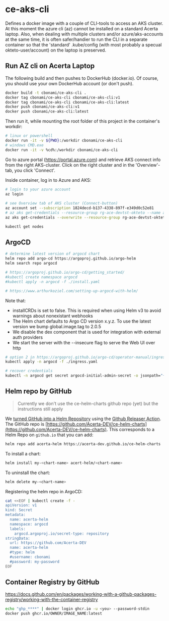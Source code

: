 # ce-aks-cli

Defines a docker image with a couple of CLI-tools to access an AKS cluster.
At this moment the azure cli (az) cannot be installed on a standard Acerta laptop.
Also, when dealing with multiple clusters and/or azure/aks-accounts at the same time, it is often safer/handier to run the CLI in a separate container so that the 'standard' .kube/config (with most probably a specual okteto-user/account) on the laptop is preserved.

## Run AZ cli on Acerta Laptop

The following build and then pushes to DockerHub (docker.io). Of course, you should use your own DockerHub account (or don't push).

```bash
docker build -t cbonami/ce-aks-cli .
docker tag cbonami/ce-aks-cli cbonami/ce-aks-cli:v1
docker tag cbonami/ce-aks-cli cbonami/ce-aks-cli:latest
docker push cbonami/ce-aks-cli:v1
docker push cbonami/ce-aks-cli:latest
```
Then run it, while mounting the root folder of this project in the container's workdir:
```bash
# linux or powershell
docker run -it -v ${PWD}:/workdir cbonami/ce-aks-cli
# windows CMD.exe
docker run -it -v %cd%:/workdir cbonami/ce-aks-cli
```

Go to azure portal (https://portal.azure.com) and retrieve AKS connect info from the right AKS-cluster. 
Click on the right cluster and in the 'Overview'-tab, you click 'Connect'.

Inside container, log in to Azure and AKS:

```bash
# login to your azure account
az login
    
# see Overview tab of AKS cluster (Connect-button)
az account set --subscription 1824decd-b137-4338-897f-e349d0c52e81
# az aks get-credentials --resource-group rg-ace-devtst-okteto --name aks-ace-devtst-okteto
az aks get-credentials --overwrite --resource-group rg-ace-devtst-okteto --name aks-ace-devtst-okteto --admin

kubectl get nodes
```

## ArgoCD

```bash
# determine latest version of argocd chart
helm repo add argo-cd https://argoproj.github.io/argo-helm
helm search repo argocd

# https://argoproj.github.io/argo-cd/getting_started/
#kubectl create namespace argocd
#kubectl apply -n argocd -f ./install.yaml

# https://www.arthurkoziel.com/setting-up-argocd-with-helm/

```
Note that:
* installCRDs is set to false. This is required when using Helm v3 to avoid warnings about nonexistant webhooks
* The Helm chart defaults to Argo CD version x.y.z. To use the latest version we bump global.image.tag to 2.0.5
* We disable the dex component that is used for integration with external auth providers
* We start the server with the --insecure flag to serve the Web UI over http 

```bash
# option 2 in https://argoproj.github.io/argo-cd/operator-manual/ingress/
kubectl apply -n argocd -f ./ingress.yaml

# recover credentials
kubectl -n argocd get secret argocd-initial-admin-secret -o jsonpath="{.data.password}" | base64 -d
```

## Helm repo by GitHub

> Currently we don't use the ce-helm-charts github repo (yet) but the instructions still apply 

We [turned GitHub into a Helm Repository](https://harness.io/blog/devops/helm-chart-repo/) using the [Github Releaser Action](https://helm.sh/docs/howto/chart_releaser_action/#github-actions-workflow).
The GitHub repo is [https://github.com/Acerta-DEV/ce-helm-charts](https://github.com/Acerta-DEV/ce-helm-charts).
This corresponds to a Helm Repo on `github.io` that you can add:
```bash
helm repo add acerta-helm https://acerta-dev.github.io/ce-helm-charts
```
To install a chart:
```bash
helm install my-<chart-name> acert-helm/<chart-name>
```
To uninstall the chart:
```bash
helm delete my-<chart-name>
```
Registering the helm repo in ArgoCD:

```bash
cat <<EOF | kubectl create -f -
apiVersion: v1
kind: Secret
metadata:
  name: acerta-helm
  namespace: argocd
  labels:
    argocd.argoproj.io/secret-type: repository
stringData:
  url: https://github.com/Acerta-DEV
  name: acerta-helm
  #type: helm
  #username: cbonami
  #password: my-password
EOF
```

## Container Registry by GitHub

https://docs.github.com/en/packages/working-with-a-github-packages-registry/working-with-the-container-registry

```bash
echo "ghp_****" | docker login ghcr.io -u <you> --password-stdin
docker push ghcr.io/OWNER/IMAGE_NAME:latest
```